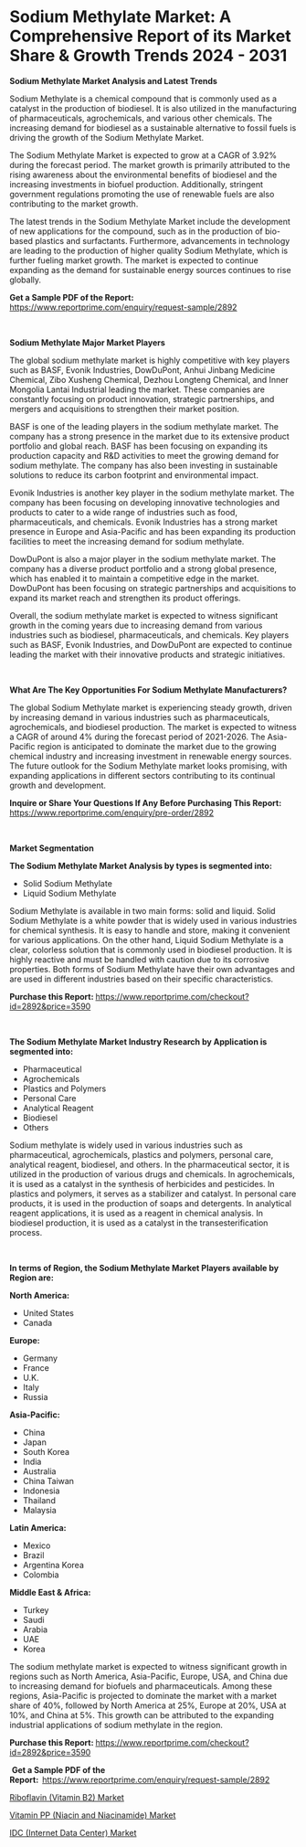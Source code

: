 <p><h1>Sodium Methylate Market: A Comprehensive Report of its Market Share & Growth Trends 2024 - 2031</h1></p><p><strong>Sodium Methylate Market Analysis and Latest Trends</strong></p>
<p><p>Sodium Methylate is a chemical compound that is commonly used as a catalyst in the production of biodiesel. It is also utilized in the manufacturing of pharmaceuticals, agrochemicals, and various other chemicals. The increasing demand for biodiesel as a sustainable alternative to fossil fuels is driving the growth of the Sodium Methylate Market.</p><p>The Sodium Methylate Market is expected to grow at a CAGR of 3.92% during the forecast period. The market growth is primarily attributed to the rising awareness about the environmental benefits of biodiesel and the increasing investments in biofuel production. Additionally, stringent government regulations promoting the use of renewable fuels are also contributing to the market growth.</p><p>The latest trends in the Sodium Methylate Market include the development of new applications for the compound, such as in the production of bio-based plastics and surfactants. Furthermore, advancements in technology are leading to the production of higher quality Sodium Methylate, which is further fueling market growth. The market is expected to continue expanding as the demand for sustainable energy sources continues to rise globally.</p></p>
<p><strong>Get a Sample PDF of the Report:&nbsp;</strong> <a href="https://www.reportprime.com/enquiry/request-sample/2892">https://www.reportprime.com/enquiry/request-sample/2892</a></p>
<p>&nbsp;</p>
<p><strong>Sodium Methylate Major Market Players</strong></p>
<p><p>The global sodium methylate market is highly competitive with key players such as BASF, Evonik Industries, DowDuPont, Anhui Jinbang Medicine Chemical, Zibo Xusheng Chemical, Dezhou Longteng Chemical, and Inner Mongolia Lantai Industrial leading the market. These companies are constantly focusing on product innovation, strategic partnerships, and mergers and acquisitions to strengthen their market position.</p><p>BASF is one of the leading players in the sodium methylate market. The company has a strong presence in the market due to its extensive product portfolio and global reach. BASF has been focusing on expanding its production capacity and R&D activities to meet the growing demand for sodium methylate. The company has also been investing in sustainable solutions to reduce its carbon footprint and environmental impact.</p><p>Evonik Industries is another key player in the sodium methylate market. The company has been focusing on developing innovative technologies and products to cater to a wide range of industries such as food, pharmaceuticals, and chemicals. Evonik Industries has a strong market presence in Europe and Asia-Pacific and has been expanding its production facilities to meet the increasing demand for sodium methylate.</p><p>DowDuPont is also a major player in the sodium methylate market. The company has a diverse product portfolio and a strong global presence, which has enabled it to maintain a competitive edge in the market. DowDuPont has been focusing on strategic partnerships and acquisitions to expand its market reach and strengthen its product offerings.</p><p>Overall, the sodium methylate market is expected to witness significant growth in the coming years due to increasing demand from various industries such as biodiesel, pharmaceuticals, and chemicals. Key players such as BASF, Evonik Industries, and DowDuPont are expected to continue leading the market with their innovative products and strategic initiatives.</p></p>
<p>&nbsp;</p>
<p><strong>What Are The Key Opportunities For Sodium Methylate Manufacturers?</strong></p>
<p><p>The global Sodium Methylate market is experiencing steady growth, driven by increasing demand in various industries such as pharmaceuticals, agrochemicals, and biodiesel production. The market is expected to witness a CAGR of around 4% during the forecast period of 2021-2026. The Asia-Pacific region is anticipated to dominate the market due to the growing chemical industry and increasing investment in renewable energy sources. The future outlook for the Sodium Methylate market looks promising, with expanding applications in different sectors contributing to its continual growth and development.</p></p>
<p><strong>Inquire or Share Your Questions If Any Before Purchasing This Report:</strong> <a href="https://www.reportprime.com/enquiry/pre-order/2892">https://www.reportprime.com/enquiry/pre-order/2892</a></p>
<p>&nbsp;</p>
<p><strong>Market Segmentation</strong></p>
<p><strong>The Sodium Methylate Market Analysis by types is segmented into:</strong></p>
<p><ul><li>Solid Sodium Methylate</li><li>Liquid Sodium Methylate</li></ul></p>
<p><p>Sodium Methylate is available in two main forms: solid and liquid. Solid Sodium Methylate is a white powder that is widely used in various industries for chemical synthesis. It is easy to handle and store, making it convenient for various applications. On the other hand, Liquid Sodium Methylate is a clear, colorless solution that is commonly used in biodiesel production. It is highly reactive and must be handled with caution due to its corrosive properties. Both forms of Sodium Methylate have their own advantages and are used in different industries based on their specific characteristics.</p></p>
<p><strong>Purchase this Report:&nbsp;</strong><a href="https://www.reportprime.com/checkout?id=2892&price=3590">https://www.reportprime.com/checkout?id=2892&price=3590</a></p>
<p>&nbsp;</p>
<p><strong>The Sodium Methylate Market Industry Research by Application is segmented into:</strong></p>
<p><ul><li>Pharmaceutical</li><li>Agrochemicals</li><li>Plastics and Polymers</li><li>Personal Care</li><li>Analytical Reagent</li><li>Biodiesel</li><li>Others</li></ul></p>
<p><p>Sodium methylate is widely used in various industries such as pharmaceutical, agrochemicals, plastics and polymers, personal care, analytical reagent, biodiesel, and others. In the pharmaceutical sector, it is utilized in the production of various drugs and chemicals. In agrochemicals, it is used as a catalyst in the synthesis of herbicides and pesticides. In plastics and polymers, it serves as a stabilizer and catalyst. In personal care products, it is used in the production of soaps and detergents. In analytical reagent applications, it is used as a reagent in chemical analysis. In biodiesel production, it is used as a catalyst in the transesterification process.</p></p>
<p>&nbsp;</p>
<p><strong>In terms of Region, the Sodium Methylate Market Players available by Region are:</strong></p>
<p>
    <p> <strong> North America: </strong>
        <ul>
            <li>United States</li>
            <li>Canada</li>
        </ul>
        </p> 
    <p> <strong> Europe: </strong>
        <ul>
            <li>Germany</li>
            <li>France</li>
            <li>U.K.</li>
            <li>Italy</li>
            <li>Russia</li>
        </ul>
        </p> 
    <p> <strong> Asia-Pacific: </strong>
        <ul>
            <li>China</li>
            <li>Japan</li>
            <li>South Korea</li>
            <li>India</li>
            <li>Australia</li>
            <li>China Taiwan</li>
            <li>Indonesia</li>
            <li>Thailand</li>
            <li>Malaysia</li>
        </ul>
        </p> 
    <p> <strong> Latin America: </strong>
        <ul>
            <li>Mexico</li>
            <li>Brazil</li>
            <li>Argentina Korea</li>
            <li>Colombia</li>
        </ul>
        </p> 
    <p> <strong> Middle East & Africa: </strong>
        <ul>
            <li>Turkey</li>
            <li>Saudi</li>
            <li>Arabia</li>
            <li>UAE</li>
            <li>Korea</li>
        </ul>
    </p>
    </p>
<p><p>The sodium methylate market is expected to witness significant growth in regions such as North America, Asia-Pacific, Europe, USA, and China due to increasing demand for biofuels and pharmaceuticals. Among these regions, Asia-Pacific is projected to dominate the market with a market share of 40%, followed by North America at 25%, Europe at 20%, USA at 10%, and China at 5%. This growth can be attributed to the expanding industrial applications of sodium methylate in the region.</p></p>
<p><strong>Purchase this Report: </strong><a href="https://www.reportprime.com/checkout?id=2892&price=3590">https://www.reportprime.com/checkout?id=2892&price=3590</a></p>
<p>&nbsp;<strong>Get a Sample PDF of the Report:&nbsp;&nbsp;</strong><a href="https://www.reportprime.com/enquiry/request-sample/2892">https://www.reportprime.com/enquiry/request-sample/2892</a></p>
<p><strong></strong></p>
<p><p><a href="https://view.publitas.com/reportprime-1/riboflavin-vitamin-b2-market-size-furnishes-valuable-information-encompassing-market-share-market-trends-and-projections-spanning-from-2023-to-2030/">Riboflavin (Vitamin B2) Market</a></p><p><a href="https://view.publitas.com/reportprime-1/decoding-the-vitamin-pp-niacin-and-niacinamide-market-a-deep-dive-into-the-latest-market-trends-market-segmentation-and-competitive-analysis/">Vitamin PP (Niacin and Niacinamide) Market</a></p><p><a href="https://view.publitas.com/reportprime-1/idc-internet-data-center-market-size-growth-outlook-from-2023-to-2030-projecting-at-markets-trends-analysis-by-application-regional-outlook-and-revenue/">IDC (Internet Data Center) Market</a></p></p>